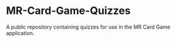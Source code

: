 # MR-Card-Game-Quizzes
A public repository containing quizzes for use in the MR Card Game application.
